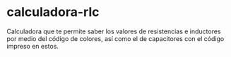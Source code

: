 calculadora-rlc
===============

Calculadora que te permite saber los valores de resistencias e inductores por medio del código de colores, así como el de capacitores con el código impreso en estos.
